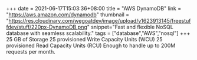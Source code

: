 +++
date = 2021-06-17T15:03:36+08:00
title = "AWS DynamoDB"
link = "https://aws.amazon.com/dynamodb"
thumbnail = "https://res.cloudinary.com/wegoatdev/image/upload/v1623913145/freestuffdev/stuff/220px-DynamoDB.png"
snippet="Fast and flexible NoSQL database with seamless scalability."
tags = ["database","AWS","nosql"]
+++
25 GB of Storage
25 provisioned Write Capacity Units (WCU)
25 provisioned Read Capacity Units (RCU)
Enough to handle up to 200M requests per month.